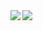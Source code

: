 <div align="center">

<img align="left" src="https://github-readme-stats.vercel.app/api?username=l7x0&count_private=true&show_icons=true&theme=dark" />

<img align="left" src="https://github-readme-stats.vercel.app/api/top-langs/?username=l7x0&theme=dark&hide=html" />

</div>

